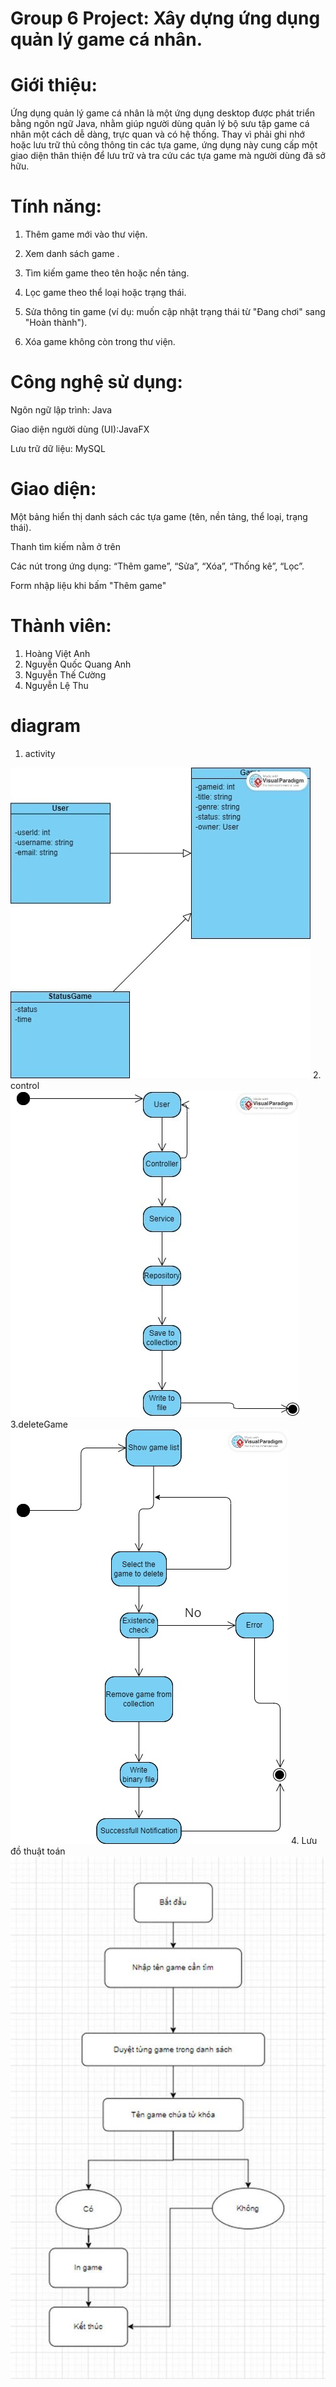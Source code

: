 # Group 6 Project: Xây dựng ứng dụng quản lý game cá nhân.
# Giới thiệu:
Ứng dụng quản lý game cá nhân là một ứng dụng desktop được phát triển bằng ngôn ngữ Java, nhằm giúp người dùng quản lý bộ sưu tập game cá nhân một cách dễ dàng, trực quan và có hệ thống. Thay vì phải ghi nhớ hoặc lưu trữ thủ công thông tin các tựa game, ứng dụng này cung cấp một giao diện thân thiện để lưu trữ và tra cứu các tựa game mà người dùng đã sở hữu.
# Tính năng:
1. Thêm game mới vào thư viện.

2. Xem danh sách game .

3. Tìm kiếm game theo tên hoặc nền tảng.

4. Lọc game theo thể loại hoặc trạng thái.

5. Sửa thông tin game (ví dụ: muốn cập nhật trạng thái từ "Đang chơi" sang "Hoàn thành").

6. Xóa game không còn trong thư viện.


# Công nghệ sử dụng:
Ngôn ngữ lập trình: Java

Giao diện người dùng (UI):JavaFX

Lưu trữ dữ liệu: MySQL
# Giao diện:
Một bảng hiển thị danh sách các tựa game (tên, nền tảng, thể loại, trạng thái).

Thanh tìm kiếm nằm ở trên

Các nút trong ứng dụng: “Thêm game”, “Sửa”, “Xóa”, “Thống kê”, “Lọc”.

Form nhập liệu khi bấm "Thêm game"

# Thành viên:
1. Hoàng Việt Anh
2. Nguyễn Quốc Quang Anh
3. Nguyễn Thế Cường
4. Nguyễn Lệ Thu



# diagram
1. activity

<img src="img/activity.jpg">
2. control
<img src="img/control.jpg">
3.deleteGame
<img src="img/deleteGame.jpg">
4. Lưu đồ thuật toán
<img src="img/luudothuattoan.jpg">





